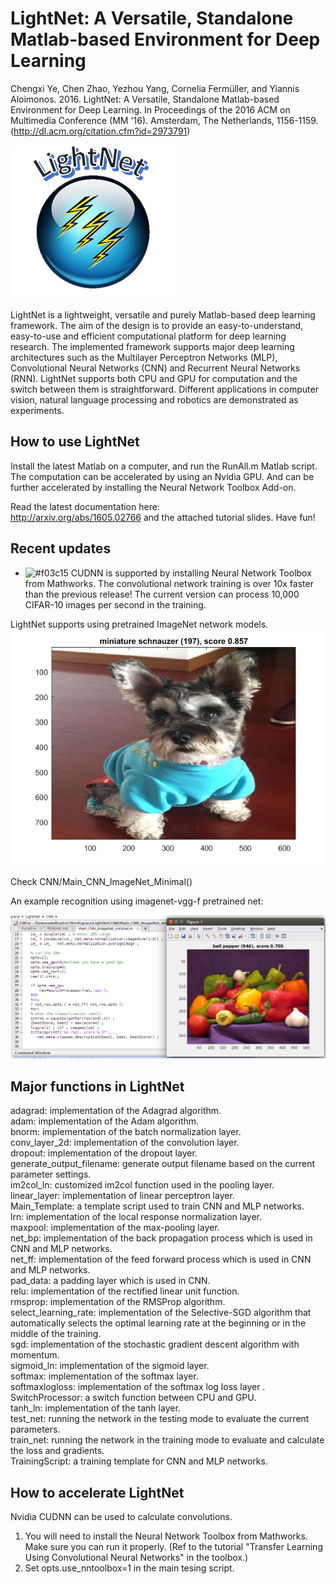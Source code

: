 ﻿# LightNet: A Versatile, Standalone Matlab-based Environment for Deep Learning

Chengxi Ye, Chen Zhao, Yezhou Yang, Cornelia Fermüller, and Yiannis Aloimonos. 2016. LightNet: A Versatile, Standalone Matlab-based Environment for Deep Learning. In Proceedings of the 2016 ACM on Multimedia Conference (MM '16). Amsterdam, The Netherlands, 1156-1159. (http://dl.acm.org/citation.cfm?id=2973791)

![LightNet Icon](LightNet.png)

LightNet is a lightweight, versatile and purely Matlab-based deep learning framework. The aim of the design is to provide an easy-to-understand, easy-to-use and efficient computational platform for deep learning research. The implemented framework supports major deep learning architectures such as the Multilayer Perceptron Networks (MLP), Convolutional Neural Networks (CNN) and Recurrent Neural Networks (RNN). LightNet supports both CPU and GPU for computation and the switch between them is straightforward. Different applications in computer vision, natural language processing and robotics are demonstrated as experiments.

## How to use LightNet

Install the latest Matlab on a computer, and run the RunAll.m Matlab script. The computation can be accelerated by using an Nvidia GPU. And can be further accelerated by installing the Neural Network Toolbox Add-on.
 
Read the latest documentation here:  
http://arxiv.org/abs/1605.02766 
and the attached tutorial slides.
Have fun!  


## Recent updates

- ![#f03c15](https://placehold.it/15/f03c15/000000?text=+) CUDNN is supported by installing Neural Network Toolbox from Mathworks. The convolutional network training is over 10x faster than the previous release! The current version can process 10,000 CIFAR-10 images per second in the training.

LightNet supports using pretrained ImageNet network models. 
![coco](coco.png)

Check CNN/Main_CNN_ImageNet_Minimal()

An example recognition using imagenet-vgg-f pretrained net:

![ImageNet Icon](ImageNetPreTrain.png)


## Major functions in LightNet

adagrad: implementation of the Adagrad algorithm.  
adam: implementation of the Adam algorithm.  
bnorm: implementation of the batch normalization layer.  
conv_layer_2d: implementation of the convolution layer.  
dropout: implementation of the dropout layer.  
generate_output_filename: generate output filename based on the current parameter settings.  
im2col_ln: customized im2col function used in the pooling layer. linear_layer: implementation of linear perceptron layer.   
Main_Template: a template script used to train CNN and MLP networks.  
lrn: implementation of the local response normalization layer.  
maxpool: implementation of the max-pooling layer.  
net_bp: implementation of the back propagation process which is used in CNN and MLP networks.  
net_ff: implementation of the feed forward process which is used in CNN and MLP networks.  
pad_data: a padding layer which is used in CNN.  
relu: implementation of the rectified linear unit function.  
rmsprop: implementation of the RMSProp algorithm.  
select_learning_rate: implementation of the Selective-SGD algorithm that automatically selects the optimal learning rate at the beginning or in the middle of the training.  
sgd: implementation of the stochastic gradient descent algorithm with momentum.  
sigmoid_ln: implementation of the sigmoid layer.  
softmax: implementation of the softmax layer.  
softmaxlogloss: implementation of the softmax log loss layer .  
SwitchProcessor: a switch function between CPU and GPU.  
tanh_ln: implementation of the tanh layer.  
test_net: running the network in the testing mode to evaluate the current parameters.  
train_net: running the network in the training mode to evaluate and calculate the loss and gradients.  
TrainingScript: a training template for CNN and MLP networks.  


## How to accelerate LightNet

Nvidia CUDNN can be used to calculate convolutions. 

1. You will need to install the Neural Network Toolbox from Mathworks. Make sure you can run it properly. (Ref to the tutorial "Transfer Learning Using Convolutional Neural Networks" in the toolbox.)  
2. Set opts.use_nntoolbox=1 in the main tesing script.  
